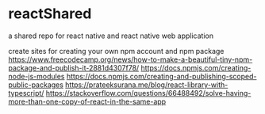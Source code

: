 # reactShared
a shared repo for react native and react native web application

create sites for creating your own npm account and npm package
https://www.freecodecamp.org/news/how-to-make-a-beautiful-tiny-npm-package-and-publish-it-2881d4307f78/
https://docs.npmjs.com/creating-node-js-modules
https://docs.npmjs.com/creating-and-publishing-scoped-public-packages
https://prateeksurana.me/blog/react-library-with-typescript/
https://stackoverflow.com/questions/66488492/solve-having-more-than-one-copy-of-react-in-the-same-app
